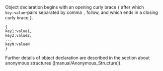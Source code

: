 Object declaration begins with an opening curly brace `{` after which `key:value`-pairs separated by comma `,` follow, and which ends in a closing curly brace `}`.

```
{
key1:value1,
key2:value2,
...
keyN:valueN
}
```
Further details of object declaration are described in the section about anonymous structures ([manual/Anonymous_Structure]).